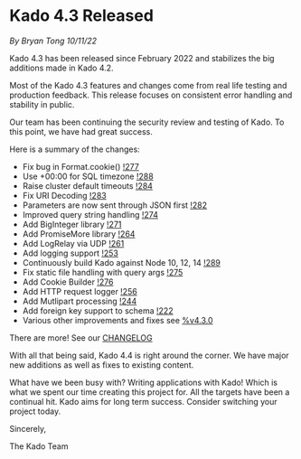 # Kado 4.3 Released
*By Bryan Tong 10/11/22*

Kado 4.3 has been released since February 2022 and stabilizes the big additions
made in Kado 4.2.

Most of the Kado 4.3 features and changes come from real life testing and
production feedback. This release focuses on consistent error handling and
stability in public.

Our team has been continuing the security review and testing of Kado. To this
point, we have had great success.

Here is a summary of the changes:
* Fix bug in Format.cookie() [!277](https://git.nullivex.com/kado/kado/-/merge_requests/277)
* Use +00:00 for SQL timezone [!288](https://git.nullivex.com/kado/kado/-/merge_requests/288)
* Raise cluster default timeouts [!284](https://git.nullivex.com/kado/kado/-/merge_requests/284)
* Fix URI Decoding [!283](https://git.nullivex.com/kado/kado/-/merge_requests/283)
* Parameters are now sent through JSON first [!282](https://git.nullivex.com/kado/kado/-/merge_requests/282)
* Improved query string handling [!274](https://git.nullivex.com/kado/kado/-/merge_requests/274)
* Add BigInteger library [!271](https://git.nullivex.com/kado/kado/-/merge_requests/271)
* Add PromiseMore library [!264](https://git.nullivex.com/kado/kado/-/merge_requests/264)
* Add LogRelay via UDP [!261](https://git.nullivex.com/kado/kado/-/merge_requests/261)
* Add logging support [!253](https://git.nullivex.com/kado/kado/-/merge_requests/253)
* Continuously build Kado against Node 10, 12, 14 [!289](https://git.nullivex.com/kado/kado/-/merge_requests/289)
* Fix static file handling with query args [!275](https://git.nullivex.com/kado/kado/-/merge_requests/275)
* Add Cookie Builder [!276](https://git.nullivex.com/kado/kado/-/merge_requests/276)
* Add HTTP request logger [!256](https://git.nullivex.com/kado/kado/-/merge_requests/256)
* Add Mutlipart processing [!244](https://git.nullivex.com/kado/kado/-/merge_requests/244)
* Add foreign key support to schema [!222](https://git.nullivex.com/kado/kado/-/merge_requests/222)
* Various other improvements and fixes see [%v4.3.0](https://git.nullivex.com/kado/kado/-/milestones/5#tab-merge-requests)

There are more! See our [CHANGELOG](../../CHANGELOG.md)

With all that being said, Kado 4.4 is right around the corner. We have major
new additions as well as fixes to existing content.

What have we been busy with? Writing applications with Kado! Which is what we
spent our time creating this project for. All the targets have been a continual
hit. Kado aims for long term success. Consider switching your project today.

Sincerely,

The Kado Team
